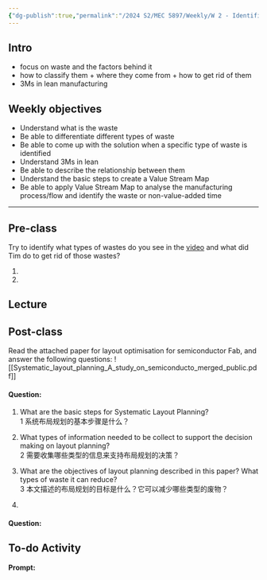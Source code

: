```yaml
---
{"dg-publish":true,"permalink":"/2024 S2/MEC 5897/Weekly/W 2 - Identification of Waste, 3 M & Value Stream Mapping/","dgPassFrontmatter":true}
---
```



## Intro
- focus on waste and the factors behind it
- how to classify them + where they come from + how to get rid of them
- 3Ms in lean manufacturing
## Weekly objectives
- Understand what is the waste
- Be able to differentiate different types of waste
- Be able to come up with the solution when a specific type of waste is identified
- Understand 3Ms in lean
- Be able to describe the relationship between them
- Understand the basic steps to create a Value Stream Map
- Be able to apply Value Stream Map to analyse the manufacturing process/flow and identify the waste or non-value-added time




----
## Pre-class

Try to identify what types of wastes do you see in the [video](https://www.youtube.com/watch?v=Ng2FvK5v6-U) and what did Tim do to get rid of those wastes?

1. 
2. 


## Lecture
## Post-class
Read the attached paper for layout optimisation for semiconductor Fab, and answer the following questions: 
![[Systematic_layout_planning_A_study_on_semiconducto_merged_public.pdf]]
#### Question:
1. What are the basic steps for Systematic Layout Planning?  
1 系统布局规划的基本步骤是什么？

2. What types of information needed to be collect to support the decision making on layout planning?  
2 需要收集哪些类型的信息来支持布局规划的决策？

3. What are the objectives of layout planning described in this paper? What types of waste it can reduce?  
3 本文描述的布局规划的目标是什么？它可以减少哪些类型的废物？

2. 


#### Question:




## To-do Activity
**Prompt:** 
>